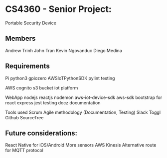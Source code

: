 # CS4360 - Senior Project:
Portable Security Device

Members
-----------------
Andrew Trinh
John Tran
Kevin Ngovanduc
Diego Medina

Requirements
-----------------
Pi
  python3
  gpiozero
  AWSIoTPythonSDK
  pylint testing
  
AWS
  cognito
  s3 bucket
  iot platform

WebApp
  nodejs
  reactjs
  nodemon
  aws-iot-device-sdk
  aws-sdk
  bootstrap for react
  express
  jest testing
  docz documentation

Tools used
  Scrum Agile methodology (Documentation, Testing)
  Slack
  Toggl
  Github
  SourceTree
  
Future considerations:
-----------------
React Native for iOS/Android
More sensors
AWS Kinesis
Alternative route for MQTT protocol




